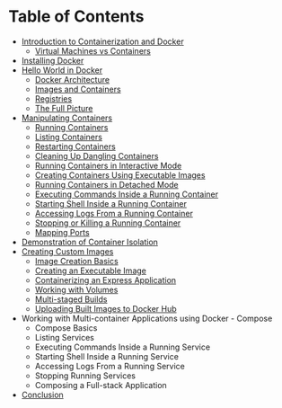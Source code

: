 # Table of Contents



* [Introduction to Containerization and Docker](introduction-to-containerization-and-docker.md)
  * [Virtual Machines vs Containers](introduction-to-containerization-and-docker.md#virtual-machines-vs-containers)
* [Installing Docker](installing-docker.md)
* [Hello World in Docker](hello-world-in-docker.md)
  * [Docker Architecture](hello-world-in-docker.md#docker-architecture)
  * [Images and Containers](hello-world-in-docker.md#images-and-containers)
  * [Registries](hello-world-in-docker.md#registries)
  * [The Full Picture](hello-world-in-docker.md#the-full-picture)
* [Manipulating Containers](manipulating-containers.md)
  * [Running Containers](manipulating-containers.md#running-containers)
  * [Listing Containers](manipulating-containers.md#listing-containers)
  * [Restarting Containers](manipulating-containers.md#restarting-containers)
  * [Cleaning Up Dangling Containers](manipulating-containers.md#cleaning-up-dangling-containers)
  * [Running Containers in Interactive Mode](manipulating-containers.md#running-containers-in-interactive-mode)
  * [Creating Containers Using Executable Images](manipulating-containers.md#creating-containers-using-executable-images)
  * [Running Containers in Detached Mode](manipulating-containers.md#running-containers-in-detached-mode)
  * [Executing Commands Inside a Running Container](manipulating-containers.md#executing-commands-inside-a-running-container)
  * [Starting Shell Inside a Running Container](manipulating-containers.md#starting-shell-inside-a-running-container)
  * [Accessing Logs From a Running Container](manipulating-containers.md#accessing-logs-from-a-running-container)
  * [Stopping or Killing a Running Container](manipulating-containers.md#stopping-or-killing-a-running-container)
  * [Mapping Ports](manipulating-containers.md#mapping-ports)
* [Demonstration of Container Isolation](demonstration-of-container-isolation.md)
* [Creating Custom Images](creating-custom-images.md)
  * [Image Creation Basics](creating-custom-images.md#image-creation-basics)
  * [Creating an Executable Image](creating-custom-images.md#creating-an-executable-image)
  * [Containerizing an Express Application](creating-custom-images.md#containerizing-an-express-application)
  * [Working with Volumes](creating-custom-images.md#working-with-volumes)
  * [Multi-staged Builds](creating-custom-images.md#multi-staged-builds)
  * [Uploading Built Images to Docker Hub](creating-custom-images.md#uploading-built-images-to-docker-hub)
* Working with Multi-container Applications using Docker - Compose
  * Compose Basics
  * Listing Services
  * Executing Commands Inside a Running Service
  * Starting Shell Inside a Running Service
  * Accessing Logs From a Running Service
  * Stopping Running Services
  * Composing a Full-stack Application
* [Conclusion](conclusion.md)

